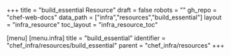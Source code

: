 +++
title = "build_essential Resource"
draft = false
robots = ""
gh_repo = "chef-web-docs"
data_path = ["infra","resources","build_essential"]
layout = "infra_resource"
toc_layout = "infra_resource_toc"

[menu]
  [menu.infra]
    title = "build_essential"
    identifier = "chef_infra/resources/build_essential"
    parent = "chef_infra/resources"
+++

<!-- The contents of this page are automatically generated from the build_essential.yaml file in the data directory. -->
<!-- To suggest a change, edit the https://github.com/chef/chef/blob/main/lib/chef/resource/build_essential.rb file
      and submit a pull request to the https://github.com/chef/chef repository. -->
